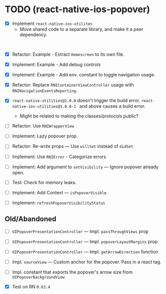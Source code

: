 # TODO (react-native-ios-popover)



- [x] Implement `react-native-ios-utilites`
	* Move shared code to a separate library, and make it a peer dependency.

<br>

- [x] Refactor: Example - Extract `Homescreen` to its own file.
- [x] Implement: Example - Add debug controls
- [x] Implement: Example - Add env. constant to toggle navigation usage.
- [x] Refactor: Replace `RNIContainerViewController` usage with `RNINavigationEventsReporting`.





- [x] `react-native-utilities@1.0.0` doesn't trigger the build error. `react-native-ios-utilities@1.0.0-1 ` and above causes a build error.
	* Might be related to making the classes/protocols public?




- [ ] Refactor: Use `RNIWrapperView`
- [ ] Implement: Lazy popover prop.
- [ ] Refactor: Re-write props — Use `willSet` instead of `didSet`
- [ ] Implement: Use `RNIError` - Categorize errors
- [ ] Implement: Add argument to `setVisibility` — Ignore popover already open.
- [ ] Test: Check for memory leaks.
- [ ] Implement: Add Context — `isPopoverVisible`.
- [ ] Implement: `refreshPopoverVisibilityStatus`







## Old/Abandoned

- [ ] `UIPopoverPresentationController` — Impl. `passThroughViews` prop 
- [ ] `UIPopoverPresentationController` — Impl. `popoverLayoutMargins` prop 
- [ ] `UIPopoverPresentationController` — Impl. `getArrowDirection` function 

- [ ] Impl. `sourceView` — Custom anchor for the popover. Pass in a react tag.
- [ ] Impl. constant that exports the popover's arrow size from `UIPopoverBackgroundView`


- [x] Test on RN `0.63.4`
